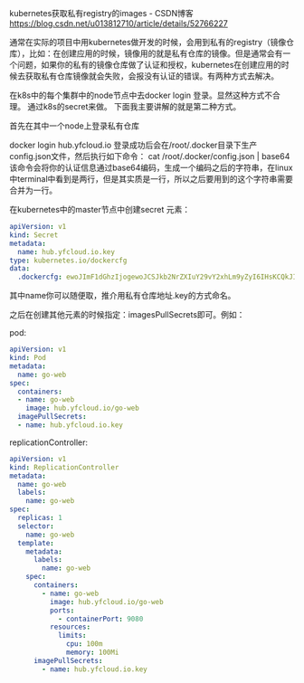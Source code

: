 kubernetes获取私有registry的images - CSDN博客 https://blog.csdn.net/u013812710/article/details/52766227


通常在实际的项目中用kubernetes做开发的时候，会用到私有的registry（镜像仓库），比如：在创建应用的时候，镜像用的就是私有仓库的镜像。但是通常会有一个问题，如果你的私有的镜像仓库做了认证和授权，kubernetes在创建应用的时候去获取私有仓库镜像就会失败，会报没有认证的错误。有两种方式去解决。

在k8s中的每个集群中的node节点中去docker login 登录。显然这种方式不合理。
通过k8s的secret来做。
下面我主要讲解的就是第二种方式。

首先在其中一个node上登录私有仓库

docker login hub.yfcloud.io
登录成功后会在/root/.docker目录下生产config.json文件，然后执行如下命令：
cat /root/.docker/config.json | base64
该命令会将你的认证信息通过base64编码，生成一个编码之后的字符串，在linux中terminal中看到是两行，但是其实质是一行，所以之后要用到的这个字符串需要合并为一行。

在kubernetes中的master节点中创建secret 元素：

```yml
apiVersion: v1
kind: Secret
metadata:
  name: hub.yfcloud.io.key
type: kubernetes.io/dockercfg
data:
  .dockercfg: ewoJImF1dGhzIjogewoJCSJkb2NrZXIuY29vY2xhLm9yZyI6IHsKCQkJImF1dGgiOiAiWkdWMk9tUnZZMnRsY2c9PSIsCgkJCSJlbWFpbCI6ICIiCgkJfQoJfQp9
```
其中name你可以随便取，推介用私有仓库地址.key的方式命名。

之后在创建其他元素的时候指定：imagesPullSecrets即可。例如：

pod:
```yml
apiVersion: v1
kind: Pod
metadata:
  name: go-web
spec:
  containers:
  - name: go-web
    image: hub.yfcloud.io/go-web
  imagePullSecrets:
  - name: hub.yfcloud.io.key
```
replicationController:
```yml
apiVersion: v1
kind: ReplicationController
metadata:
  name: go-web
  labels:
    name: go-web
spec:
  replicas: 1 
  selector: 
    name: go-web
  template: 
    metadata: 
      labels: 
        name: go-web
    spec: 
      containers:
        - name: go-web
          image: hub.yfcloud.io/go-web 
          ports: 
            - containerPort: 9080
          resources: 
            limits:
              cpu: 100m
              memory: 100Mi
      imagePullSecrets:
        - name: hub.yfcloud.io.key 
```